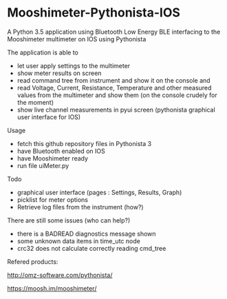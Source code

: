 # Mooshimeter-Pythonista-IOS
A Python 3.5 application using Bluetooth Low Energy BLE interfacing to the Mooshimeter multimeter on IOS using Pythonista

The application is able to 
 - let user apply settings to the multimeter
 - show meter results on screen
 - read command tree from instrument and show it on the console
and
 - read Voltage, Current, Resistance, Temperature and other measured values 
   from the multimeter and show them (on the console crudely for the moment)
 - show live channel measurements in pyui screen (pythonista graphical user interface for IOS)
 
Usage
 - fetch this github repository files in Pythonista 3
 - have Bluetooth enabled on IOS
 - have Mooshimeter ready
 - run file uiMeter.py

Todo
 - graphical user interface (pages : Settings, Results, Graph)
 - picklist for meter options
 - Retrieve log files from the instrument (how?)

There are still some issues (who can help?)
 - there is a BADREAD diagnostics message shown
 - some unknown data items in time_utc node
 - crc32 does not calculate correctly reading cmd_tree

Refered products:

http://omz-software.com/pythonista/

https://moosh.im/mooshimeter/
